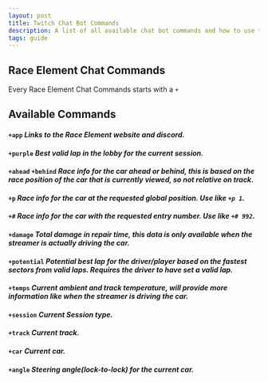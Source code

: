 ```yaml
---
layout: post
title: Twitch Chat Bot Commands
description: A list of all available chat bot commands and how to use them
tags: guide
---
```


## Race Element Chat Commands
Every Race Element Chat Commands starts with a `+`

## Available Commands
#### **`+app`** *Links to the Race Element website and discord.*
#### **`+purple`** *Best valid lap in the lobby for the current session.*
#### **`+ahead`  `+behind`** *Race info for the car ahead or behind, this is based on the race position of the car that is currently viewed, so not relative on track.*
#### **`+p`** *Race info for the car at the requested global position. Use like `+p 1`.*
#### **`+#`** *Race info for the car with the requested entry number. Use like `+# 992`.*
#### **`+damage`** *Total damage in repair time, this data is only available when the streamer is actually driving the car.*
#### **`+potential`** *Potential best lap for the driver/player based on the fastest sectors from valid laps. Requires the driver to have set a valid lap.*
#### **`+temps`** *Current ambient and track temperature, will provide more information like when the streamer is driving the car.*
#### **`+session`** *Current Session type.*
#### **`+track`** *Current track.*
#### **`+car`** *Current car.*
#### **`+angle`** *Steering angle(lock-to-lock) for the current car.*
